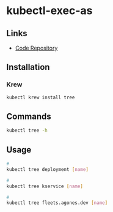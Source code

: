 # kubectl-exec-as

## Links

- [Code Repository](https://github.com/ahmetb/kubectl-tree)

## Installation

### Krew

```sh
kubectl krew install tree
```

## Commands

```sh
kubectl tree -h
```

## Usage

```sh
#
kubectl tree deployment [name]

#
kubectl tree kservice [name]

#
kubectl tree fleets.agones.dev [name]
```
